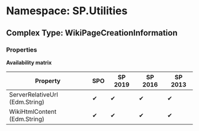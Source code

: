 # Namespace: SP.Utilities

## Complex Type: WikiPageCreationInformation

### Properties

**Availability matrix**

Property | SPO | SP 2019 | SP 2016 | SP 2013
----------|-----|---------|---------|--------
ServerRelativeUrl (Edm.String) | ✔ | ✔ | ✔ | ✔
WikiHtmlContent (Edm.String) | ✔ | ✔ | ✔ | ✔
